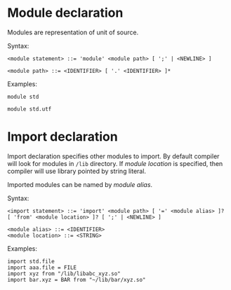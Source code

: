 # Module declaration

Modules are representation of unit of source.

Syntax:

```
<module statement> ::= 'module' <module path> [ ';' | <NEWLINE> ]

<module path> ::= <IDENTIFIER> [ '.' <IDENTIFIER> ]*
```

Examples:

```
module std

module std.utf

```

# Import declaration

Import declaration specifies other modules to import. By default compiler will look for modules in `/lib` directory. If *module location* is specified, then compiler will use library pointed by string literal. 

Imported modules can be named by *module alias*.

Syntax:

```
<import statement> ::= 'import' <module path> [ '=' <module alias> ]? [ 'from' <module location> ]? [ ';' | <NEWLINE> ]

<module alias> ::= <IDENTIFIER>
<module location> ::= <STRING>
```

Examples:

```
import std.file
import aaa.file = FILE
import xyz from "/lib/libabc_xyz.so"
import bar.xyz = BAR from "~/lib/bar/xyz.so"
```


